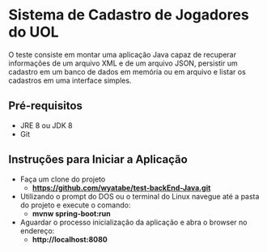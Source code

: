 
# Sistema de Cadastro de Jogadores do UOL
O teste consiste em montar uma aplicação Java capaz de recuperar informações de um arquivo XML e de um arquivo JSON, persistir um cadastro em um banco de dados em memória ou em arquivo e listar os cadastros em uma interface simples.

## Pré-requisitos
- JRE 8 ou JDK 8
- Git

## Instruções para Iniciar a Aplicação
- Faça um clone do projeto 
  - **https://github.com/wyatabe/test-backEnd-Java.git**
- Utilizando o prompt do DOS ou o terminal do Linux navegue até a pasta do projeto e execute o comando: 
  - **mvnw spring-boot:run**
- Aguardar o processo inicialização da aplicação e abra o browser no endereço: 
  - **http://localhost:8080**
